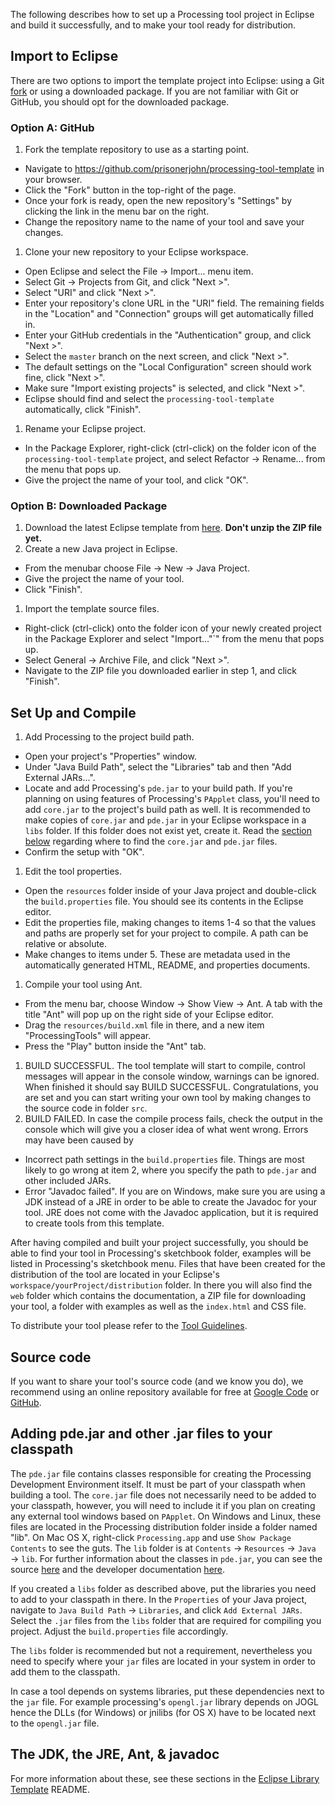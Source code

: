 The following describes how to set up a Processing tool project in Eclipse and build it successfully, and to make your tool ready for distribution.

## Import to Eclipse

There are two options to import the template project into Eclipse: using a Git [fork](https://help.github.com/articles/fork-a-repo) or using a downloaded package. If you are not familiar with Git or GitHub, you should opt for the downloaded package.

### Option A: GitHub

1. Fork the template repository to use as a starting point.
  * Navigate to https://github.com/prisonerjohn/processing-tool-template in your browser.
  * Click the "Fork" button in the top-right of the page.
  * Once your fork is ready, open the new repository's "Settings" by clicking the link in the menu bar on the right.
  * Change the repository name to the name of your tool and save your changes.
1. Clone your new repository to your Eclipse workspace.
  * Open Eclipse and select the File → Import... menu item.
  * Select Git → Projects from Git, and click "Next >".
  * Select "URI" and click "Next >". 
  * Enter your repository's clone URL in the "URI" field. The remaining fields in the "Location" and "Connection" groups will get automatically filled in.
  * Enter your GitHub credentials in the "Authentication" group, and click "Next >".
  * Select the `master` branch on the next screen, and click "Next >".
  * The default settings on the "Local Configuration" screen should work fine, click "Next >".
  * Make sure "Import existing projects" is selected, and click "Next >".
  * Eclipse should find and select the `processing-tool-template` automatically, click "Finish".
1. Rename your Eclipse project.
  * In the Package Explorer, right-click (ctrl-click) on the folder icon of the `processing-tool-template` project, and select Refactor → Rename... from the menu that pops up. 
  * Give the project the name of your tool, and click "OK".
  
### Option B: Downloaded Package

1. Download the latest Eclipse template from [here](http://code.google.com/p/processing/downloads/list). **Don't unzip the ZIP file yet.**
1. Create a new Java project in Eclipse. 
  * From the menubar choose File → New → Java Project. 
  * Give the project the name of your tool.
  * Click "Finish".
1. Import the template source files.
  * Right-click (ctrl-click) onto the folder icon of your newly created project in the Package Explorer and select "Import..."`" from the menu that pops up. 
  * Select General → Archive File, and click "Next >".
  * Navigate to the ZIP file you downloaded earlier in step 1, and click "Finish".
  
## Set Up and Compile
  
1. Add Processing to the project build path.
  * Open your project's "Properties" window. 
  * Under "Java Build Path", select the "Libraries" tab and then "Add External JARs...".
  * Locate and add Processing's `pde.jar` to your build path. If you're planning on using features of Processing's `PApplet` class, you'll need to add `core.jar` to the project's build path as well. It is recommended to make copies of `core.jar` and `pde.jar` in your Eclipse workspace in a `libs` folder. If this folder does not exist yet, create it. Read the [section below](#AddingJARs) regarding where to find the `core.jar` and `pde.jar` files.
  * Confirm the setup with "OK".
1. Edit the tool properties.
  * Open the `resources` folder inside of your Java project and double-click the `build.properties` file. You should see its contents in the Eclipse editor.
  * Edit the properties file, making changes to items 1-4 so that the values and paths are properly set for your project to compile. A path can be relative or absolute.
  * Make changes to items under 5. These are metadata used in the automatically generated HTML, README, and properties documents.
1. Compile your tool using Ant.
  * From the menu bar, choose Window → Show View → Ant. A tab with the title "Ant" will pop up on the right side of your Eclipse editor. 
  * Drag the `resources/build.xml` file in there, and a new item "ProcessingTools" will appear. 
  * Press the "Play" button inside the "Ant" tab.
1. BUILD SUCCESSFUL. The tool template will start to compile, control messages will appear in the console window, warnings can be ignored. When finished it should say BUILD SUCCESSFUL. Congratulations, you are set and you can start writing your own tool by making changes to the source code in folder `src`.
1. BUILD FAILED. In case the compile process fails, check the output in the console which will give you a closer idea of what went wrong. Errors may have been caused by
  * Incorrect path settings in the `build.properties` file. Things are most likely to go wrong at item 2, where you specify the path to `pde.jar` and other included JARs.
  * Error "Javadoc failed". If you are on Windows, make sure you are using a JDK instead of a JRE in order to be able to create the Javadoc for your tool. JRE does not come with the Javadoc application, but it is required to create tools from this template.

After having compiled and built your project successfully, you should be able to find your tool in Processing's sketchbook folder, examples will be listed in Processing's sketchbook menu. Files that have been created for the distribution of the tool are located in your Eclipse's `workspace/yourProject/distribution` folder. In there you will also find the `web` folder which contains the documentation, a ZIP file for downloading your tool, a folder with examples as well as the `index.html` and CSS file.

To distribute your tool please refer to the [Tool Guidelines](https://github.com/processing/processing/wiki/Tool-Guidelines).

## Source code

If you want to share your tool's source code (and we know you do), we recommend using an online repository available for free at [Google Code](http://code.google.com) or [GitHub](http://github.com).

## <a name='AddingJARs'/>Adding pde.jar and other .jar files to your classpath

The `pde.jar` file contains classes responsible for creating the Processing Development Environment itself. It must be part of your classpath when building a tool. The `core.jar` file does not necessarily need to be added to your classpath, however, you will need to include it if you plan on creating any external tool windows based on `PApplet`. On Windows and Linux, these files are located in the Processing distribution folder inside a folder named "lib". On Mac OS X, right-click `Processing.app` and use `Show Package Contents` to see the guts. The `lib` folder is at `Contents` → `Resources` → `Java` → `lib`. For further information about the classes in `pde.jar`, you can see the source [here](http://code.google.com/p/processing/source/browse/trunk/processing#processing/app) and the developer documentation [here](http://processing.googlecode.com/svn/trunk/processing/build/javadoc/everything/index.html).

If you created a `libs` folder as described above, put the libraries you need to add to your classpath in there. In the `Properties` of your Java project, navigate to `Java Build Path` → `Libraries`, and click `Add External JARs`. Select the `.jar` files from the `libs` folder that are required for compiling you project. Adjust the `build.properties` file accordingly.

The `libs` folder is recommended but not a requirement, nevertheless you need to specify where your `jar` files are located in your system in order to add them to the classpath.

In case a tool depends on systems libraries, put these dependencies next to the `jar` file. For example processing's `opengl.jar` library depends on JOGL hence the DLLs (for Windows) or jnilibs (for OS X) have to be located next to the `opengl.jar` file.

## The JDK, the JRE, Ant, & javadoc

For more information about these, see these sections in the [Eclipse Library Template](Eclipse-Library-Template) README.